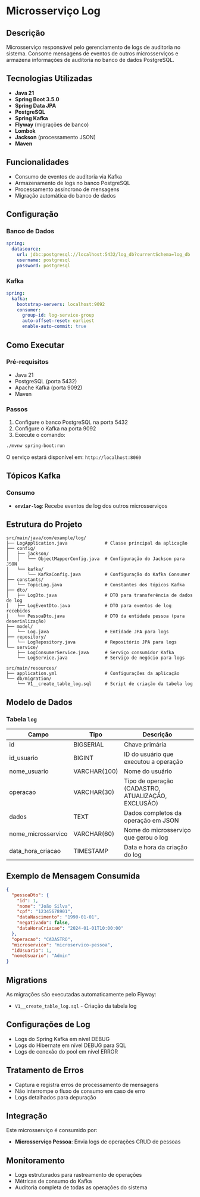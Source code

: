 # Microsserviço Log

## Descrição
Microsserviço responsável pelo gerenciamento de logs de auditoria no sistema. Consome mensagens de eventos de outros microsserviços e armazena informações de auditoria no banco de dados PostgreSQL.

## Tecnologias Utilizadas
- **Java 21**
- **Spring Boot 3.5.0**
- **Spring Data JPA**
- **PostgreSQL**
- **Spring Kafka**
- **Flyway** (migrações de banco)
- **Lombok**
- **Jackson** (processamento JSON)
- **Maven**

## Funcionalidades
- Consumo de eventos de auditoria via Kafka
- Armazenamento de logs no banco PostgreSQL
- Processamento assíncrono de mensagens
- Migração automática do banco de dados

## Configuração

### Banco de Dados
```yaml
spring:
  datasource:
    url: jdbc:postgresql://localhost:5432/log_db?currentSchema=log_db
    username: postgresql
    password: postgresql
```

### Kafka
```yaml
spring:
  kafka:
    bootstrap-servers: localhost:9092
    consumer:
      group-id: log-service-group
      auto-offset-reset: earliest
      enable-auto-commit: true
```

## Como Executar

### Pré-requisitos
- Java 21
- PostgreSQL (porta 5432)
- Apache Kafka (porta 9092)
- Maven

### Passos
1. Configure o banco PostgreSQL na porta 5432
2. Configure o Kafka na porta 9092
3. Execute o comando:
```bash
./mvnw spring-boot:run
```

O serviço estará disponível em: `http://localhost:8060`

## Tópicos Kafka

### Consumo
- **`enviar-log`**: Recebe eventos de log dos outros microsserviços

## Estrutura do Projeto
```
src/main/java/com/example/log/
├── LogApplication.java              # Classe principal da aplicação
├── config/
│   ├── jackson/
│   │   └── ObjectMapperConfig.java  # Configuração do Jackson para JSON
│   └── kafka/
│       └── KafkaConfig.java         # Configuração do Kafka Consumer
├── constants/
│   └── TopicLog.java                # Constantes dos tópicos Kafka
├── dto/
│   ├── LogDto.java                  # DTO para transferência de dados de log
│   ├── LogEventDto.java             # DTO para eventos de log recebidos
│   └── PessoaDto.java               # DTO da entidade pessoa (para deserialização)
├── model/
│   └── Log.java                     # Entidade JPA para logs
├── repository/
│   └── LogRepository.java           # Repositório JPA para logs
└── service/
    ├── LogConsumerService.java      # Serviço consumidor Kafka
    └── LogService.java              # Serviço de negócio para logs

src/main/resources/
├── application.yml                  # Configurações da aplicação
└── db/migration/
    └── V1__create_table_log.sql     # Script de criação da tabela log
```

## Modelo de Dados

### Tabela `log`
| Campo | Tipo | Descrição |
|-------|------|-----------|
| id | BIGSERIAL | Chave primária |
| id_usuario | BIGINT | ID do usuário que executou a operação |
| nome_usuario | VARCHAR(100) | Nome do usuário |
| operacao | VARCHAR(30) | Tipo de operação (CADASTRO, ATUALIZAÇÃO, EXCLUSÃO) |
| dados | TEXT | Dados completos da operação em JSON |
| nome_microsservico | VARCHAR(60) | Nome do microsserviço que gerou o log |
| data_hora_criacao | TIMESTAMP | Data e hora da criação do log |

## Exemplo de Mensagem Consumida
```json
{
  "pessoaDto": {
    "id": 1,
    "nome": "João Silva",
    "cpf": "12345678901",
    "dataNascimento": "1990-01-01",
    "negativado": false,
    "dataHoraCriacao": "2024-01-01T10:00:00"
  },
  "operacao": "CADASTRO",
  "microservico": "microservico-pessoa",
  "idUsuario": 1,
  "nomeUsuario": "Admin"
}
```

## Migrations
As migrações são executadas automaticamente pelo Flyway:
- `V1__create_table_log.sql` - Criação da tabela log

## Configurações de Log
- Logs do Spring Kafka em nível DEBUG
- Logs do Hibernate em nível DEBUG para SQL
- Logs de conexão do pool em nível ERROR

## Tratamento de Erros
- Captura e registra erros de processamento de mensagens
- Não interrompe o fluxo de consumo em caso de erro
- Logs detalhados para depuração

## Integração
Este microsserviço é consumido por:
- **Microsserviço Pessoa**: Envia logs de operações CRUD de pessoas

## Monitoramento
- Logs estruturados para rastreamento de operações
- Métricas de consumo do Kafka
- Auditoria completa de todas as operações do sistema